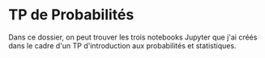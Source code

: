 # TP de Probabilités

Dans ce dossier, on peut trouver les trois notebooks Jupyter que j'ai créés dans le cadre d'un TP d'introduction aux probabilités et statistiques.
